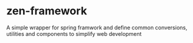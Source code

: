 # zen-framework
A simple wrapper for spring framwork and define common conversions, utilities and components to simplify web development
